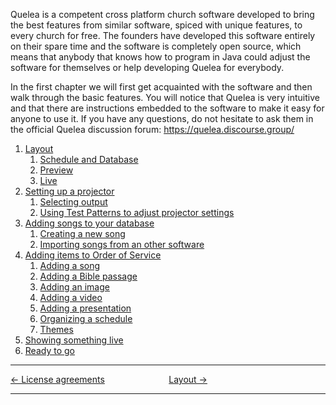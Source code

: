 Quelea is a competent cross platform church software developed to bring
the best features from similar software, spiced with unique features, to
every church for free. The founders have developed this software
entirely on their spare time and the software is completely open source,
which means that anybody that knows how to program in Java could adjust
the software for themselves or help developing Quelea for everybody.

In the first chapter we will first get acquainted with the software and
then walk through the basic features. You will notice that Quelea is
very intuitive and that there are instructions embedded to the software
to make it easy for anyone to use it. If you have any questions, do not
hesitate to ask them in the official Quelea discussion forum:
<https://quelea.discourse.group/>

1. [Layout](Layout "Layout")
   1. [Schedule and Database](Layout#schedule-and-database "Layout")
   2. [Preview](Layout#preview "Layout")
   3. [Live](Layout#live "Layout")
2. [Setting up a projector](Setting_up_a_projector "Setting up a projector")
   1. [Selecting output](Setting_up_a_projector#selecting-output "Setting up a projector")
   2. [Using Test Patterns to adjust projector settings](Setting_up_a_projector#using-test-patterns-to-adjust-projector-settings "Setting up a projector")
3. [Adding songs to your database](Adding_songs_to_your_database "Adding songs to your database")
   1. [Creating a new song](Adding_songs_to_your_database#creating-a-new-song "Adding songs to your database")
   2. [Importing songs from an other software](Adding_songs_to_your_database#importing-songs-from-an-other-software "Adding songs to your database")
4. [Adding items to Order of Service](Adding_items_to_Order_of_Service "Adding items to Order of Service")
   1. [Adding a song](Adding_items_to_Order_of_Service#adding-a-song "Adding items to Order of Service")
   2. [Adding a Bible passage](Adding_items_to_Order_of_Service#adding-a-bible-passage "Adding items to Order of Service")
   3. [Adding an image](Adding_items_to_Order_of_Service#adding-an-image "Adding items to Order of Service")
   4. [Adding a video](Adding_items_to_Order_of_Service#adding-a-video "Adding items to Order of Service")
   5. [Adding a presentation](Adding_items_to_Order_of_Service#adding-a-presentation "Adding items to Order of Service")
   6. [Organizing a schedule](Adding_items_to_Order_of_Service#organizing-a-schedule "Adding items to Order of Service")
   7. [Themes](Adding_items_to_Order_of_Service#organizing-a-schedule "Adding items to Order of Service")
5. [Showing something live](Showing_something_live "Showing something live")
6. [Ready to go](Ready_to_go "Ready to go")

-----



[← License agreements](License_agreements "License agreements")
&nbsp;&nbsp;&nbsp;&nbsp;&nbsp;&nbsp;&nbsp;&nbsp;&nbsp;&nbsp;&nbsp;&nbsp;&nbsp;&nbsp;&nbsp;&nbsp;&nbsp;&nbsp;&nbsp;&nbsp;&nbsp;&nbsp;&nbsp;&nbsp; [Layout →](Layout "Layout")

---
